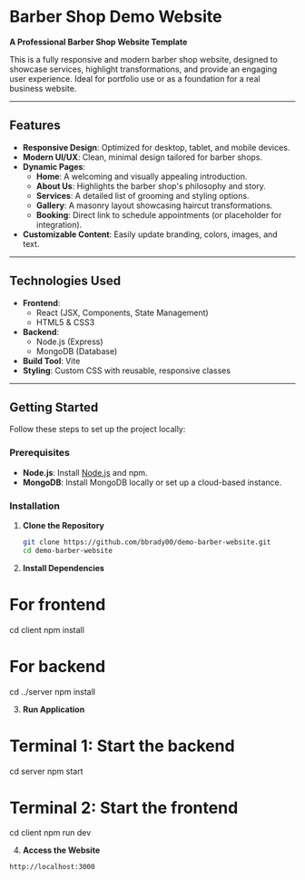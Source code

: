 # Barber Shop Demo Website

**A Professional Barber Shop Website Template**

This is a fully responsive and modern barber shop website, designed to showcase services, highlight transformations, and provide an engaging user experience. Ideal for portfolio use or as a foundation for a real business website.

---

## Features

- **Responsive Design**: Optimized for desktop, tablet, and mobile devices.
- **Modern UI/UX**: Clean, minimal design tailored for barber shops.
- **Dynamic Pages**:
  - **Home**: A welcoming and visually appealing introduction.
  - **About Us**: Highlights the barber shop's philosophy and story.
  - **Services**: A detailed list of grooming and styling options.
  - **Gallery**: A masonry layout showcasing haircut transformations.
  - **Booking**: Direct link to schedule appointments (or placeholder for integration).
- **Customizable Content**: Easily update branding, colors, images, and text.

---

## Technologies Used

- **Frontend**:
  - React (JSX, Components, State Management)
  - HTML5 & CSS3
- **Backend**:
  - Node.js (Express)
  - MongoDB (Database)
- **Build Tool**: Vite
- **Styling**: Custom CSS with reusable, responsive classes

---

## Getting Started

Follow these steps to set up the project locally:

### Prerequisites

- **Node.js**: Install [Node.js](https://nodejs.org/) and npm.
- **MongoDB**: Install MongoDB locally or set up a cloud-based instance.

### Installation

1. **Clone the Repository**

   ```bash
   git clone https://github.com/bbrady00/demo-barber-website.git
   cd demo-barber-website
   ```

2. **Install Dependencies**

# For frontend

cd client
npm install

# For backend

cd ../server
npm install

3. **Run Application**

# Terminal 1: Start the backend

cd server
npm start

# Terminal 2: Start the frontend

cd client
npm run dev

4. **Access the Website**

`http://localhost:3000`
